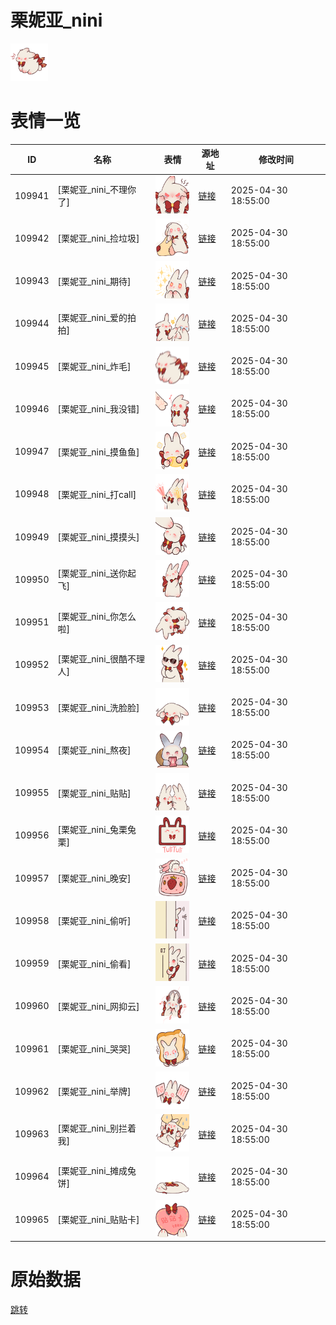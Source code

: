 # 栗妮亚_nini

<img src="./cover.png" height="60" alt="cover" />

# 表情一览

|ID|名称|表情|源地址|修改时间|
|----|----|----|----|----|
|109941|[栗妮亚_nini_不理你了]|<img src="./pic/109941_%5B栗妮亚_nini_不理你了%5D.png" height="60" alt="不理你了"/>|[链接](https://i0.hdslb.com/bfs/garb/c7ed0daa86a8b46400c2261d71cf75f94b520de9.png)|2025-04-30 18:55:00|
|109942|[栗妮亚_nini_捡垃圾]|<img src="./pic/109942_%5B栗妮亚_nini_捡垃圾%5D.png" height="60" alt="捡垃圾"/>|[链接](https://i0.hdslb.com/bfs/garb/7d05d34a6982a087f5d73e7ee1ede08700542230.png)|2025-04-30 18:55:00|
|109943|[栗妮亚_nini_期待]|<img src="./pic/109943_%5B栗妮亚_nini_期待%5D.png" height="60" alt="期待"/>|[链接](https://i0.hdslb.com/bfs/garb/f9d82a6643273a26780ffafecab40667867598bc.png)|2025-04-30 18:55:00|
|109944|[栗妮亚_nini_爱的拍拍]|<img src="./pic/109944_%5B栗妮亚_nini_爱的拍拍%5D.png" height="60" alt="爱的拍拍"/>|[链接](https://i0.hdslb.com/bfs/garb/44716dcb4fa91a5c3573c24d5aec62bd514953bb.png)|2025-04-30 18:55:00|
|109945|[栗妮亚_nini_炸毛]|<img src="./pic/109945_%5B栗妮亚_nini_炸毛%5D.png" height="60" alt="炸毛"/>|[链接](https://i0.hdslb.com/bfs/garb/c03cd6f0615af19f820c1566d7cb683050a20597.png)|2025-04-30 18:55:00|
|109946|[栗妮亚_nini_我没错]|<img src="./pic/109946_%5B栗妮亚_nini_我没错%5D.png" height="60" alt="我没错"/>|[链接](https://i0.hdslb.com/bfs/garb/8c49f5b8c2285d3efe924623337cf9a34aae9b72.png)|2025-04-30 18:55:00|
|109947|[栗妮亚_nini_摸鱼鱼]|<img src="./pic/109947_%5B栗妮亚_nini_摸鱼鱼%5D.png" height="60" alt="摸鱼鱼"/>|[链接](https://i0.hdslb.com/bfs/garb/f302dcf7bbdefbf36de6cfa86f53ebd789fb85d3.png)|2025-04-30 18:55:00|
|109948|[栗妮亚_nini_打call]|<img src="./pic/109948_%5B栗妮亚_nini_打call%5D.png" height="60" alt="打call"/>|[链接](https://i0.hdslb.com/bfs/garb/eef8e4e322c25f8275012152a98e394e6ae7a6c9.png)|2025-04-30 18:55:00|
|109949|[栗妮亚_nini_摸摸头]|<img src="./pic/109949_%5B栗妮亚_nini_摸摸头%5D.png" height="60" alt="摸摸头"/>|[链接](https://i0.hdslb.com/bfs/garb/d9cd4adfd47f7a58080f3bd93eb8251ac64de359.png)|2025-04-30 18:55:00|
|109950|[栗妮亚_nini_送你起飞]|<img src="./pic/109950_%5B栗妮亚_nini_送你起飞%5D.png" height="60" alt="送你起飞"/>|[链接](https://i0.hdslb.com/bfs/garb/d10e0fadc61f3ca48a7765866d9f12e15770be2c.png)|2025-04-30 18:55:00|
|109951|[栗妮亚_nini_你怎么啦]|<img src="./pic/109951_%5B栗妮亚_nini_你怎么啦%5D.png" height="60" alt="你怎么啦"/>|[链接](https://i0.hdslb.com/bfs/garb/553ed3f3147790c31caaf75f02ae7b1f789ad053.png)|2025-04-30 18:55:00|
|109952|[栗妮亚_nini_很酷不理人]|<img src="./pic/109952_%5B栗妮亚_nini_很酷不理人%5D.png" height="60" alt="很酷不理人"/>|[链接](https://i0.hdslb.com/bfs/garb/d44b05330c365254c737398a77c090093f9ef755.png)|2025-04-30 18:55:00|
|109953|[栗妮亚_nini_洗脸脸]|<img src="./pic/109953_%5B栗妮亚_nini_洗脸脸%5D.png" height="60" alt="洗脸脸"/>|[链接](https://i0.hdslb.com/bfs/garb/aa7e91be71805255b99989b627aa5df3761f05a7.png)|2025-04-30 18:55:00|
|109954|[栗妮亚_nini_熬夜]|<img src="./pic/109954_%5B栗妮亚_nini_熬夜%5D.png" height="60" alt="熬夜"/>|[链接](https://i0.hdslb.com/bfs/garb/787bce4c236478e9df135326f91955ea7fdebc09.png)|2025-04-30 18:55:00|
|109955|[栗妮亚_nini_贴贴]|<img src="./pic/109955_%5B栗妮亚_nini_贴贴%5D.png" height="60" alt="贴贴"/>|[链接](https://i0.hdslb.com/bfs/garb/2e2be731282698fe0f5ba36ca319ad62716505f6.png)|2025-04-30 18:55:00|
|109956|[栗妮亚_nini_兔栗兔栗]|<img src="./pic/109956_%5B栗妮亚_nini_兔栗兔栗%5D.png" height="60" alt="兔栗兔栗"/>|[链接](https://i0.hdslb.com/bfs/garb/657eccbfa11db579a08603112718455562728813.png)|2025-04-30 18:55:00|
|109957|[栗妮亚_nini_晚安]|<img src="./pic/109957_%5B栗妮亚_nini_晚安%5D.png" height="60" alt="晚安"/>|[链接](https://i0.hdslb.com/bfs/garb/b86949323f7f86e980243cc05de8b95d467ae592.png)|2025-04-30 18:55:00|
|109958|[栗妮亚_nini_偷听]|<img src="./pic/109958_%5B栗妮亚_nini_偷听%5D.png" height="60" alt="偷听"/>|[链接](https://i0.hdslb.com/bfs/garb/a38e85166b60d347f5e99b45b03ae51e219bf205.png)|2025-04-30 18:55:00|
|109959|[栗妮亚_nini_偷看]|<img src="./pic/109959_%5B栗妮亚_nini_偷看%5D.png" height="60" alt="偷看"/>|[链接](https://i0.hdslb.com/bfs/garb/7d28ec501d834ff0336560ebf73939f332896d1b.png)|2025-04-30 18:55:00|
|109960|[栗妮亚_nini_网抑云]|<img src="./pic/109960_%5B栗妮亚_nini_网抑云%5D.png" height="60" alt="网抑云"/>|[链接](https://i0.hdslb.com/bfs/garb/f5541196f8fa7d687911badf70a02046fced397d.png)|2025-04-30 18:55:00|
|109961|[栗妮亚_nini_哭哭]|<img src="./pic/109961_%5B栗妮亚_nini_哭哭%5D.png" height="60" alt="哭哭"/>|[链接](https://i0.hdslb.com/bfs/garb/5ccce1af8836df9cd200cbdb38429d723dd50ac5.png)|2025-04-30 18:55:00|
|109962|[栗妮亚_nini_举牌]|<img src="./pic/109962_%5B栗妮亚_nini_举牌%5D.png" height="60" alt="举牌"/>|[链接](https://i0.hdslb.com/bfs/garb/9b5fe2ecd0292ad679061175854a116baddc6d27.png)|2025-04-30 18:55:00|
|109963|[栗妮亚_nini_别拦着我]|<img src="./pic/109963_%5B栗妮亚_nini_别拦着我%5D.png" height="60" alt="别拦着我"/>|[链接](https://i0.hdslb.com/bfs/garb/b0e74b4235747d1e849b6e2d9b35faec1bca98a1.png)|2025-04-30 18:55:00|
|109964|[栗妮亚_nini_摊成兔饼]|<img src="./pic/109964_%5B栗妮亚_nini_摊成兔饼%5D.png" height="60" alt="摊成兔饼"/>|[链接](https://i0.hdslb.com/bfs/garb/de322f65f2a2992d6a8e46faa342a0f2dd7ca0a2.png)|2025-04-30 18:55:00|
|109965|[栗妮亚_nini_贴贴卡]|<img src="./pic/109965_%5B栗妮亚_nini_贴贴卡%5D.png" height="60" alt="贴贴卡"/>|[链接](https://i0.hdslb.com/bfs/garb/689b174eb9cb6b02371dc6148ab3d17a5b25b9cc.png)|2025-04-30 18:55:00|

# 原始数据

[跳转](./raw.json)

